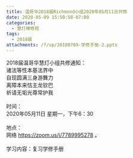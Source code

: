```yaml
---
title: 温哥华2018届Richmond小组2020年05月11日共修
date: 2020-05-09 15:50:58-07:00
categories:
  - 慧灯禅修班
tags:
  - 2018届
attachments: /f/up/20180709-学修手册-2.pptx
---
```

2018届温哥华慧灯小组共修通知：\
诸法等性本基法界中\
自现圆满三身游舞力\
离障本来怙主龙钦巴\
祈请无垢光尊常护我\
\
时间：\
2020年05月11日 星期一，下午6：30\
\
地点：\
网络 <https://zoom.us/j/7789995278> 。\
\
学习内容：复习学修手册